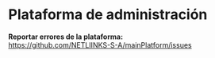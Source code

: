# Plataforma de administración

**Reportar errores de la plataforma:** <br>
https://github.com/NETLIINKS-S-A/mainPlatform/issues
